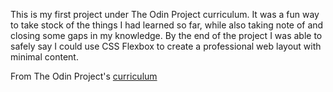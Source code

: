 This is my first project under The Odin Project curriculum. It was a fun way to take stock of the things I had learned so far, while also taking note of and closing some gaps in my knowledge. By the end of the project I was able to safely say I could use CSS Flexbox to create a professional web layout with minimal content.



From The Odin Project's [curriculum](http://www.theodinproject.com/courses/web-development-101/lessons/html-css)